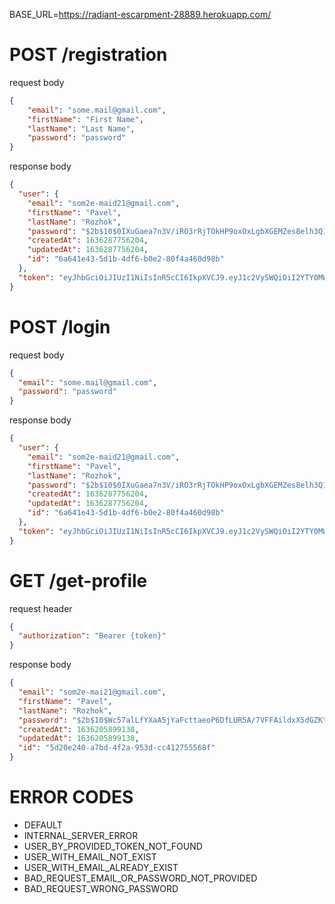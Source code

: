 BASE_URL=https://radiant-escarpment-28889.herokuapp.com/

# POST /registration

request body

```json
{
    "email": "some.mail@gmail.com",
    "firstName": "First Name",
    "lastName": "Last Name",
    "password": "password"
}
```

response body
```json
{
  "user": {
    "email": "som2e-maid21@gmail.com",
    "firstName": "Pavel",
    "lastName": "Rozhok",
    "password": "$2b$10$0IXuGaea7n3V/iRO3rRjTOkHP9oxOxLgbXGEMZes8elh3Q1JK2di6",
    "createdAt": 1636287756204,
    "updatedAt": 1636287756204,
    "id": "6a641e43-5d1b-4df6-b0e2-80f4a460d98b"
  },
  "token": "eyJhbGciOiJIUzI1NiIsInR5cCI6IkpXVCJ9.eyJ1c2VySWQiOiI2YTY0MWU0My01ZDFiLTRkZjYtYjBlMi04MGY0YTQ2MGQ5OGIiLCJpYXQiOjE2MzYyODc3NTZ9.MsQNCOashaAebCzgBA6BVLULmxaaqGfdYR6JLEKR0CY"
}
```

# POST /login

request body

```json
{
  "email": "some.mail@gmail.com",
  "password": "password"
}
```

response body
```json
{
  "user": {
    "email": "som2e-maid21@gmail.com",
    "firstName": "Pavel",
    "lastName": "Rozhok",
    "password": "$2b$10$0IXuGaea7n3V/iRO3rRjTOkHP9oxOxLgbXGEMZes8elh3Q1JK2di6",
    "createdAt": 1636287756204,
    "updatedAt": 1636287756204,
    "id": "6a641e43-5d1b-4df6-b0e2-80f4a460d98b"
  },
  "token": "eyJhbGciOiJIUzI1NiIsInR5cCI6IkpXVCJ9.eyJ1c2VySWQiOiI2YTY0MWU0My01ZDFiLTRkZjYtYjBlMi04MGY0YTQ2MGQ5OGIiLCJpYXQiOjE2MzYyODc3NTZ9.MsQNCOashaAebCzgBA6BVLULmxaaqGfdYR6JLEKR0CY"
}
```

# GET /get-profile

request header
```json
{
  "authorization": "Bearer {token}"
}
```

response body
```json
{
  "email": "som2e-mai21@gmail.com",
  "firstName": "Pavel",
  "lastName": "Rozhok",
  "password": "$2b$10$Wc57alLfYXaA5jYaFcttaeoP6DfLUR5A/7VFFAildxX5dGZKt.pE6",
  "createdAt": 1636205899138,
  "updatedAt": 1636205899138,
  "id": "5d20e240-a7bd-4f2a-953d-cc412755568f"
}
```

# ERROR CODES

* DEFAULT
* INTERNAL_SERVER_ERROR
* USER_BY_PROVIDED_TOKEN_NOT_FOUND
* USER_WITH_EMAIL_NOT_EXIST
* USER_WITH_EMAIL_ALREADY_EXIST
* BAD_REQUEST_EMAIL_OR_PASSWORD_NOT_PROVIDED
* BAD_REQUEST_WRONG_PASSWORD
